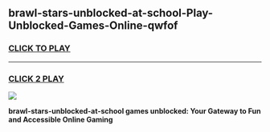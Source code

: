 
## brawl-stars-unblocked-at-school-Play-Unblocked-Games-Online-qwfof
<h3>
<a href="https://premium76.site?title=brawl-stars-unblocked-at-school&ref=25A">CLICK TO PLAY</a></h3>
<hr>

<h3>
<a href="https://premium76.site?title=brawl-stars-unblocked-at-school&ref=25A">CLICK 2 PLAY</a>
  
</h3>

<a href="https://premium76.site?title=brawl-stars-unblocked-at-school&ref=25A"><img src="https://clearcache.store/games.png"></a>


**brawl-stars-unblocked-at-school games unblocked: Your Gateway to Fun and Accessible Online Gaming**
